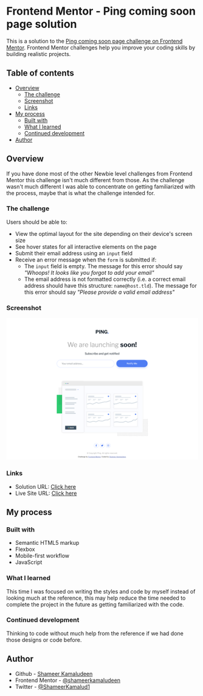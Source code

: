 # Frontend Mentor - Ping coming soon page solution

This is a solution to the [Ping coming soon page challenge on Frontend Mentor](https://www.frontendmentor.io/challenges/ping-single-column-coming-soon-page-5cadd051fec04111f7b848da). Frontend Mentor challenges help you improve your coding skills by building realistic projects. 

## Table of contents

- [Overview](#overview)
  - [The challenge](#the-challenge)
  - [Screenshot](#screenshot)
  - [Links](#links)
- [My process](#my-process)
  - [Built with](#built-with)
  - [What I learned](#what-i-learned)
  - [Continued development](#continued-development)
- [Author](#author)

## Overview

If you have done most of the other Newbie level challenges from Frontend Mentor this challenge isn't much different from those. As the challenge wasn't much different I was able to concentrate on getting familiarized with the process, maybe that is what the challenge intended for.

### The challenge

Users should be able to:

- View the optimal layout for the site depending on their device's screen size
- See hover states for all interactive elements on the page
- Submit their email address using an `input` field
- Receive an error message when the `form` is submitted if:
	- The `input` field is empty. The message for this error should say *"Whoops! It looks like you forgot to add your email"*
	- The email address is not formatted correctly (i.e. a correct email address should have this structure: `name@host.tld`). The message for this error should say *"Please provide a valid email address"*

### Screenshot

![](./screenshot.png)

### Links

- Solution URL: [Click here](https://github.com/shameerkamaludeen/ping-coming-soon-page)
- Live Site URL: [Click here](https://shameerkamaludeen.github.io/ping-coming-soon-page/)

## My process

### Built with

- Semantic HTML5 markup
- Flexbox
- Mobile-first workflow
- JavaScript

### What I learned

This time I was focused on writing the styles and code by myself instead of looking much at the reference, this may help reduce the time needed to complete the project in the future as getting familiarized with the code.

### Continued development

Thinking to code without much help from the reference if we had done those designs or code before.

## Author

- Github - [Shameer Kamaludeen](https://github.com/shameerkamaludeen)
- Frontend Mentor - [@shameerkamaludeen](https://www.frontendmentor.io/profile/shameerkamaludeen)
- Twitter - [@ShameerKamalud1](https://twitter.com/ShameerKamalud1)
